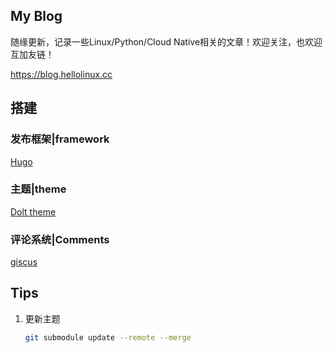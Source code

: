 ## My Blog

随缘更新，记录一些Linux/Python/Cloud Native相关的文章！欢迎关注，也欢迎互加友链！

<https://blog.hellolinux.cc>

## 搭建

### 发布框架|framework
[Hugo](https://gohugo.io/)

### 主题|theme
[Dolt theme](https://github.com/HEIGE-PCloud/DoIt)

### 评论系统|Comments
[giscus](https://giscus.app/zh-CN)

##  Tips

1. 更新主题

    ```bash
    git submodule update --remote --merge
    ```
